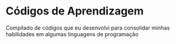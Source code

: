 # Códigos de Aprendizagem
Compilado de códigos que eu desenvolvi para consolidar minhas habilidades em algumas linguagens de programação
